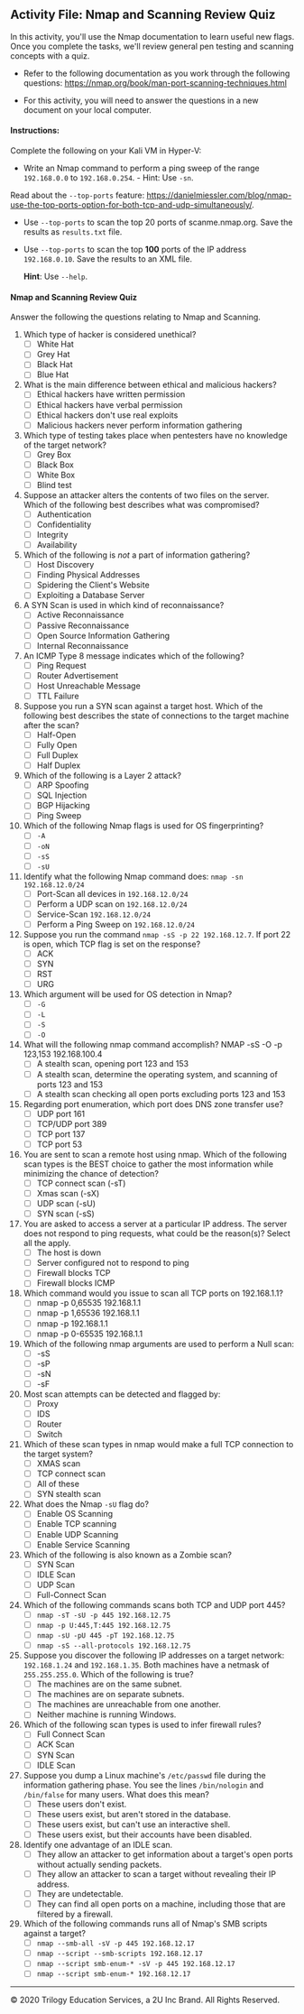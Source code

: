 ## Activity File: Nmap and Scanning Review Quiz 

In this activity, you'll use the Nmap documentation to learn useful new flags. Once you complete the tasks, we'll review general pen testing and scanning concepts with a quiz.  

- Refer to the following documentation as you work through the following questions: <https://nmap.org/book/man-port-scanning-techniques.html>

- For this activity, you will need to answer the questions in a new document on your local computer. 

#### Instructions:

Complete the following on your Kali VM in Hyper-V:

- Write an Nmap command to perform a ping sweep of the range `192.168.0.0` to `192.168.0.254`.
      - Hint: Use `-sn`.

Read about the `--top-ports` feature: <https://danielmiessler.com/blog/nmap-use-the-top-ports-option-for-both-tcp-and-udp-simultaneously/>.

- Use `--top-ports` to scan the top 20 ports of scanme.nmap.org. Save the results as `results.txt` file.


- Use `--top-ports` to scan the top **100** ports of the IP address `192.168.0.10`. Save the results to an XML file.

    **Hint**: Use `--help`.
  

#### Nmap and Scanning Review Quiz

Answer the following the questions relating to Nmap and Scanning. 

1. Which type of hacker is considered unethical?
    - [ ] White Hat
    - [ ] Grey Hat
    - [ ] Black Hat
    - [ ] Blue Hat
    
2. What is the main difference between ethical and malicious hackers?
    - [ ] Ethical hackers have written permission
    - [ ] Ethical hackers have verbal permission
    - [ ] Ethical hackers don't use real exploits
    - [ ] Malicious hackers never perform information gathering
	
3. Which type of testing takes place when pentesters have no knowledge of the target network?
    - [ ] Grey Box
    - [ ] Black Box
    - [ ] White Box
    - [ ] Blind test

4. Suppose an attacker alters the contents of two files on the server. Which of the following best describes what was compromised?
    - [ ] Authentication
    - [ ] Confidentiality
    - [ ] Integrity
    - [ ] Availability
    
5. Which of the following is _not_ a part of information gathering?
    - [ ] Host Discovery
    - [ ] Finding Physical Addresses
    - [ ] Spidering the Client's Website
    - [ ] Exploiting a Database Server

6. A SYN Scan is used in which kind of reconnaissance?
    - [ ] Active Reconnaissance
    - [ ] Passive Reconnaissance
    - [ ] Open Source Information Gathering
    - [ ] Internal Reconnaissance

7. An ICMP Type 8 message indicates which of the following?
    - [ ] Ping Request
    - [ ] Router Advertisement
    - [ ] Host Unreachable Message
    - [ ] TTL Failure
  
8. Suppose you run a SYN scan against a target host. Which of the following best describes the state of connections to the target machine after the scan?
    - [ ] Half-Open
    - [ ] Fully Open
    - [ ] Full Duplex
    - [ ] Half Duplex

9. Which of the following is a Layer 2 attack?
    - [ ] ARP Spoofing
    - [ ] SQL Injection
    - [ ] BGP Hijacking
    - [ ] Ping Sweep
    
10. Which of the following Nmap flags is used for OS fingerprinting?
    - [ ] `-A`
    - [ ] `-oN`
    - [ ] `-sS`
    - [ ] `-sU`

11. Identify what the following Nmap command does: `nmap -sn 192.168.12.0/24`
    - [ ] Port-Scan all devices in `192.168.12.0/24`
    - [ ] Perform a UDP scan on `192.168.12.0/24`
    - [ ] Service-Scan `192.168.12.0/24`
    - [ ] Perform a Ping Sweep on `192.168.12.0/24`

12. Suppose you run the command `nmap -sS -p 22 192.168.12.7`. If port 22 is open, which TCP flag is set on the response?
    - [ ] ACK
    - [ ] SYN
    - [ ] RST
    - [ ] URG
    
13.  Which argument will be used for OS detection in Nmap?
     - [ ] `-G`
     - [ ] `-L`
     - [ ] `-S`
     - [ ] `-O`  

14. What will the following nmap command accomplish? NMAP -sS -O -p 123,153 192.168.100.4
    - [ ] A stealth scan, opening port 123 and 153
    - [ ] A stealth scan, determine the operating system, and scanning of ports 123 and 153
    - [ ] A stealth scan checking all open ports excluding ports 123 and 153
      
15. Regarding port enumeration, which port does DNS zone transfer use?
    - [ ] UDP port 161
    - [ ] TCP/UDP port 389
    - [ ] TCP port 137
    - [ ] TCP port 53  

16. You are sent to scan a remote host using nmap. Which of the following scan types is the BEST choice to gather the most information while minimizing the chance of detection?
    - [ ] TCP connect scan (-sT)
    - [ ] Xmas scan (-sX)
    - [ ] UDP scan (-sU)
    - [ ] SYN scan (-sS)  

17. You are asked to access a server at a particular IP address. The server does not respond to ping requests, what could be the reason(s)? Select all the apply.
    - [ ] The host is down 
    - [ ] Server configured not to respond to ping 
    - [ ] Firewall blocks TCP
    - [ ] Firewall blocks ICMP  
    
18. Which command would you issue to scan all TCP ports on 192.168.1.1?
    - [ ] nmap -p 0,65535 192.168.1.1
    - [ ] nmap -p 1,65536 192.168.1.1
    - [ ] nmap -p 192.168.1.1
    - [ ] nmap -p 0-65535 192.168.1.1  

19. Which of the following nmap arguments are used to perform a Null scan:
    - [ ] -sS
    - [ ] -sP
    - [ ] -sN  
    - [ ] -sF

20. Most scan attempts can be detected and flagged by:
    - [ ] Proxy
    - [ ] IDS 
    - [ ] Router
    - [ ] Switch

21. Which of these scan types in nmap would make a full TCP connection to the target system?
    - [ ] XMAS scan
    - [ ] TCP connect scan 
    - [ ] All of these
    - [ ] SYN stealth scan

22. What does the Nmap `-sU` flag do?
    - [ ] Enable OS Scanning
    - [ ] Enable TCP scanning
    - [ ] Enable UDP Scanning
    - [ ] Enable Service Scanning

23. Which of the following is also known as a Zombie scan?
    - [ ] SYN Scan
    - [ ] IDLE Scan
    - [ ] UDP Scan
    - [ ] Full-Connect Scan

24. Which of the following commands scans both TCP and UDP port 445?
    - [ ] `nmap -sT -sU -p 445 192.168.12.75`
    - [ ] `nmap -p U:445,T:445 192.168.12.75`
    - [ ] `nmap -sU -pU 445 -pT 192.168.12.75 `
    - [ ] `nmap -sS --all-protocols 192.168.12.75 `

25. Suppose you discover the following IP addresses on a target network: `192.168.1.24` and `192.168.1.35`. Both machines have a netmask of `255.255.255.0`. Which of the following is true?
    - [ ] The machines are on the same subnet.
    - [ ] The machines are on separate subnets.
    - [ ] The machines are unreachable from one another.
    - [ ] Neither machine is running Windows.

26. Which of the following scan types is used to infer firewall rules?
    - [ ] Full Connect Scan
    - [ ] ACK Scan
    - [ ] SYN Scan
    - [ ] IDLE Scan

27. Suppose you dump a Linux machine's `/etc/passwd` file during the information gathering phase. You see the lines `/bin/nologin` and `/bin/false` for many users. What does this mean?
    - [ ] These users don't exist.
    - [ ] These users exist, but aren't stored in the database.
    - [ ] These users exist, but can't use an interactive shell.
    - [ ] These users exist, but their accounts have been disabled. 

28. Identify one advantage of an IDLE scan.
    - [ ] They allow an attacker to get information about a target's open ports without actually sending packets.
    - [ ] They allow an attacker to scan a target without revealing their IP address.
    - [ ] They are undetectable.
    - [ ] They can find all open ports on a machine, including those that are filtered by a firewall.

29. Which of the following commands runs all of Nmap's SMB scripts against a target?
    - [ ] `nmap --smb-all -sV -p 445 192.168.12.17`
    - [ ] `nmap --script --smb-scripts 192.168.12.17`
    - [ ] `nmap --script smb-enum-* -sV -p 445 192.168.12.17`
    - [ ] `nmap --script smb-enum-* 192.168.12.17`

____

&copy; 2020 Trilogy Education Services, a 2U Inc Brand.   All Rights Reserved.
    

